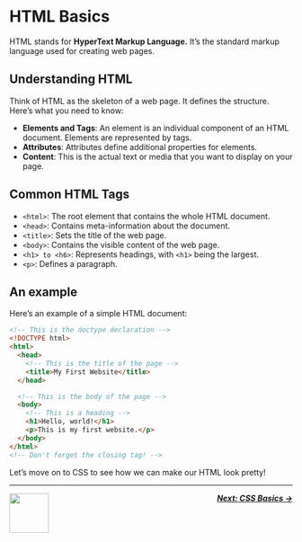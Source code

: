 # HTML Basics

HTML stands for **HyperText Markup Language.** It’s the standard markup language used for creating web pages.

## Understanding HTML

Think of HTML as the skeleton of a web page. It defines the structure. Here’s what you need to know:

- **Elements and Tags**: An element is an individual component of an HTML document. Elements are represented by tags.
- **Attributes**: Attributes define additional properties for elements.
- **Content**: This is the actual text or media that you want to display on your page.

## Common HTML Tags

- `<html>`: The root element that contains the whole HTML document.
- `<head>`: Contains meta-information about the document.
- `<title>`: Sets the title of the web page.
- `<body>`: Contains the visible content of the web page.
- `<h1> to <h6>`: Represents headings, with `<h1>` being the largest.
- `<p>`: Defines a paragraph.

## An example

Here’s an example of a simple HTML document:

```html
<!-- This is the doctype declaration -->
<!DOCTYPE html>
<html>
  <head>
    <!-- This is the title of the page -->
    <title>My First Website</title>
  </head>

  <!-- This is the body of the page -->
  <body>
    <!-- This is a heading -->
    <h1>Hello, world!</h1>
    <p>This is my first website.</p>
  </body>
</html>
<!-- Don't forget the closing tag! -->
```

Let’s move on to CSS to see how we can make our HTML look pretty!

---

<a href="/tutorial/intro/getting-started.md">
  <picture>
    <source media="(prefers-color-scheme: dark)" srcset="https://cloud-c4m75tmer-hack-club-bot.vercel.app/0back.svg">
    <img align="left" width="70" src="https://cloud-c4m75tmer-hack-club-bot.vercel.app/0back.svg" />
  </picture>
</a>

<p align="right">
  <em>
    <b>
      <a href="/tutorial/intro/css-basics.md">
        Next: CSS Basics →
      </a>
    </b>
  </em>
</p>

<br />
